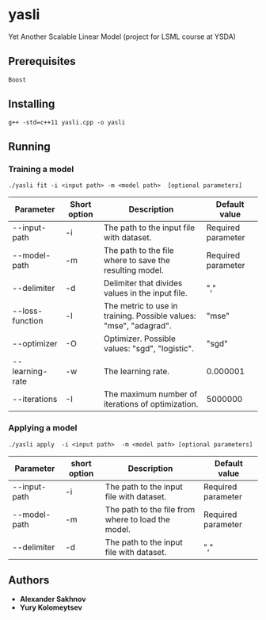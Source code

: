 # yasli
Yet Another Scalable Linear Model (project for LSML course at YSDA)

## Prerequisites

```
Boost
```

## Installing

```
g++ -std=c++11 yasli.cpp -o yasli
```

## Running

### Training a model

```
./yasli fit -i <input path> -m <model path>  [optional parameters]
```
| Parameter   | Short option | Description | Default value  |
| ----------- |-------| --|  -------|
| --input-path|   -i  | The path to the input file with dataset. |Required parameter  |
| --model-path|   -m  | The path to the file where to save the resulting model. | Required parameter  |
| --delimiter|   -d  | Delimiter that divides values in the input file. | ","  |
| --loss-function|   -l  |The metric to use in training. Possible values: "mse", "adagrad". | "mse"  |
| --optimizer|   -O  | Optimizer.  Possible values: "sgd", "logistic". | "sgd"  |
| --learning-rate|   -w  | The learning rate. | 0.000001  |
| --iterations|   -I  | The maximum number of iterations of optimization. |5000000  |


### Applying a model
```
./yasli apply  -i <input path>  -m <model path> [optional parameters]
```
| Parameter   | short option | Description | Default value  |
| ----------- |-------| -----|  -----|
| --input-path|   -i  | The path to the input file with dataset. |Required parameter  |
| --model-path|   -m  | The path to the file from where to load the model. | Required parameter  |
| --delimiter|   -d  | The path to the input file with dataset. | ","  |

## Authors

* **Alexander Sakhnov**
* **Yury Kolomeytsev**
